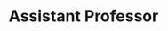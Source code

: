 ---
first_name: New
last_name: Guy
title: "Assistant Professor"
department: "BME"
research_interests: [blah, blah-blah]
photo:
link: https://twitter.com/newguy
orcid: 0000-0002-6207-7068
---